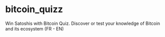 # bitcoin_quizz
Win Satoshis with Bitcoin Quiz. Discover or test your knowledge of Bitcoin and its ecosystem (FR - EN)
